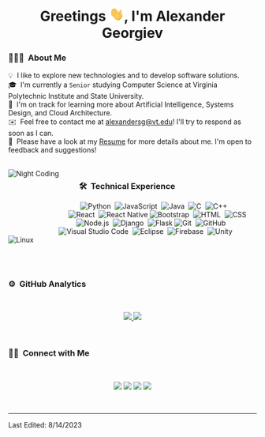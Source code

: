 <h1 align="center">Greetings <img src="https://raw.githubusercontent.com/ABSphreak/ABSphreak/master/gifs/Hi.gif" width="30px">, I'm Alexander Georgiev</h1>

### 👨🏻‍💻 &nbsp;About Me

💡 &nbsp;I like to explore new technologies and to develop software solutions.\
🎓 &nbsp;I'm currently a `Senior` studying Computer Science at Virginia Polytechnic Institute and State University.\
🌱 &nbsp;I'm on track for learning more about Artificial Intelligence, Systems Design, and Cloud Architecture.\
✉️ &nbsp;Feel free to contact me at alexandersg@vt.edu! I'll try to respond as soon as I can.\
📄 &nbsp;Please have a look at my [Resume]() for more details about me. I'm open to feedback and suggestions!

<br>

<img alt="Night Coding" src="https://kratikal.com/blog/wp-content/uploads/2022/12/blue_boy_typing_nothought.gif" width="275" align="left"/>

### &nbsp;&nbsp;&nbsp;&nbsp;&nbsp;&nbsp;&nbsp;&nbsp;&nbsp;&nbsp;&nbsp;&nbsp;&nbsp;&nbsp;&nbsp;&nbsp;&nbsp;&nbsp;&nbsp;&nbsp;&nbsp;&nbsp;&nbsp;&nbsp;&nbsp;&nbsp;&nbsp;&nbsp;&nbsp;&nbsp;&nbsp;&nbsp;&nbsp;&nbsp;&nbsp;&nbsp; 🛠 &nbsp;Technical Experience

&nbsp;&nbsp;&nbsp;&nbsp;&nbsp;&nbsp;&nbsp;&nbsp;&nbsp;&nbsp;&nbsp;&nbsp;&nbsp;&nbsp;&nbsp;&nbsp;&nbsp;&nbsp;&nbsp;&nbsp;&nbsp;&nbsp;&nbsp;&nbsp;&nbsp;&nbsp;&nbsp;&nbsp;&nbsp;&nbsp;&nbsp;&nbsp;&nbsp;&nbsp;&nbsp;&nbsp;&nbsp;![Python](https://img.shields.io/badge/-Python-05122A?style=flat&logo=python)&nbsp;
![JavaScript](https://img.shields.io/badge/-JavaScript-05122A?style=flat&logo=javascript)&nbsp;
![Java](https://img.shields.io/badge/-Java-05122A?style=flat&logo=Java&logoColor=FFA518)&nbsp;
![C](https://img.shields.io/badge/-C-05122A?style=flat&logo=C&logoColor=A8B9CC)&nbsp;
![C++](https://img.shields.io/badge/-C++-05122A?style=flat&logo=C%2B%2B&logoColor=00599C)\
&nbsp;&nbsp;&nbsp;&nbsp;&nbsp;&nbsp;&nbsp;&nbsp;&nbsp;&nbsp;&nbsp;&nbsp;&nbsp;&nbsp;&nbsp;&nbsp;&nbsp;&nbsp;&nbsp;&nbsp;&nbsp;&nbsp;&nbsp;&nbsp;&nbsp;&nbsp;&nbsp;&nbsp;&nbsp;&nbsp;&nbsp;![React](https://img.shields.io/badge/-React-05122A?style=flat&logo=react)&nbsp;
![React Native](https://img.shields.io/badge/-React%20Native-05122A?style=flat&logo=react)
![Bootstrap](https://img.shields.io/badge/-Bootstrap-05122A?style=flat&logo=bootstrap&logoColor=563D7C)&nbsp;
![HTML](https://img.shields.io/badge/-HTML-05122A?style=flat&logo=HTML5)&nbsp;
![CSS](https://img.shields.io/badge/-CSS-05122A?style=flat&logo=CSS3&logoColor=1572B6)&nbsp;\
&nbsp;&nbsp;&nbsp;&nbsp;&nbsp;&nbsp;&nbsp;&nbsp;&nbsp;&nbsp;&nbsp;&nbsp;&nbsp;&nbsp;&nbsp;&nbsp;&nbsp;&nbsp;&nbsp;&nbsp;&nbsp;&nbsp;&nbsp;&nbsp;&nbsp;&nbsp;&nbsp;&nbsp;&nbsp;&nbsp;&nbsp;&nbsp;&nbsp;&nbsp;&nbsp;![Node.js](https://img.shields.io/badge/-Node.js-05122A?style=flat&logo=node.js)&nbsp;
![Django](https://img.shields.io/badge/-Django-05122A?style=flat&logo=django&logoColor=092E20)&nbsp;
![Flask](https://img.shields.io/badge/-Flask-05122A?style=flat&logo=flask)
![Git](https://img.shields.io/badge/-Git-05122A?style=flat&logo=git)&nbsp;
![GitHub](https://img.shields.io/badge/-GitHub-05122A?style=flat&logo=github)\
&nbsp;&nbsp;&nbsp;&nbsp;&nbsp;&nbsp;&nbsp;&nbsp;&nbsp;&nbsp;&nbsp;&nbsp;&nbsp;&nbsp;&nbsp;&nbsp;&nbsp;&nbsp;&nbsp;&nbsp;&nbsp;&nbsp;&nbsp;&nbsp;&nbsp;&nbsp;![Visual Studio Code](https://img.shields.io/badge/-Visual%20Studio%20Code-05122A?style=flat&logo=visual-studio-code&logoColor=007ACC)&nbsp;
![Eclipse](https://img.shields.io/badge/-Eclipse-05122A?style=flat&logo=eclipse-ide&logoColor=2C2255)&nbsp;
![Firebase](https://img.shields.io/badge/-Firebase-05122A?style=flat&logo=firebase)&nbsp;
![Unity](https://img.shields.io/badge/-Unity-05122A?style=flat&logo=unity)&nbsp;
![Linux](https://img.shields.io/badge/-Linux-05122A?style=flat&logo=linux)

<br>
<br>

### ⚙️ &nbsp;GitHub Analytics

<br>

<p align="center">
  <a href="https://github.com/alexsg2">
    <img height="140em" src="https://github-readme-stats-eight-theta.vercel.app/api?username=alexsg2&show_icons=true&theme=algolia&include_all_commits=true&count_private=true"/>
    <img height="140em" src="https://github-readme-stats-eight-theta.vercel.app/api/top-langs/?username=alexsg2&layout=compact&langs_count=8&theme=algolia"/>
  </a>
</p>

<br>

### 🤝🏻 &nbsp;Connect with Me

<br>

<p align="center">
<a href="https://www.adityavsingh.com"><img src="https://img.shields.io/badge/-My%20Personal%20Website-3423A6?style=flat&logo=react&logoColor=white"/></a>
<a href="https://linkedin.com/in/alexandersg-"><img src="https://img.shields.io/badge/-Alexander%20Georgiev-0077B5?style=flat&logo=Linkedin&logoColor=white"/></a>
<a href="mailto:alexandersg@vt.edu"><img src="https://img.shields.io/badge/-alexandersg@vt.edu-D14836?style=flat&logo=Gmail&logoColor=white"/></a>
<a href="https://devpost.com/alexandersg?ref_content"><img src="https://img.shields.io/badge/-My%20DevPost-3423A6?style=flat&logo=Devpost&logoColor=white"/></a>
</p>

<br>

-----
Last Edited: 8/14/2023
